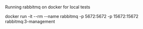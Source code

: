 Running rabbitmq on docker for local tests

docker run -it --rm --name rabbitmq -p 5672:5672 -p 15672:15672 rabbitmq:3-management